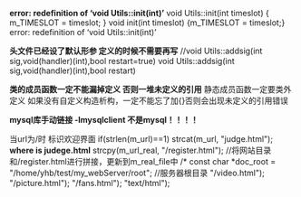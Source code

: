 **error: redefinition of ‘void Utils::init(int)’**
void Utils::init(int timeslot) 
{ 
    m_TIMESLOT = timeslot; 
}
void init(int timeslot) {m_TIMESLOT = timeslot;}
error: redefinition of ‘void Utils::init(int)’

**头文件已经设了默认形参 定义的时候不需要再写**
//void Utils::addsig(int sig,void(handler)(int),bool restart=true)
void Utils::addsig(int sig,void(handler)(int),bool restart)

**类的成员函数一定不能漏掉定义 否则一堆未定义的引用**
静态成员函数一定要类外定义
如果没有自定义构造析构，一定不能忘了加{}否则会出现未定义的引用错误

**mysql库手动链接 -lmysqlclient  不是mysql！！！！**

 当url为/时 标识欢迎界面
    if(strlen(m_url)==1)
        strcat(m_url, "judge.html");
**where is judege.html**
 strcpy(m_url_real, "/register.html");
        //将网站目录和/register.html进行拼接，更新到m_real_file中
        /*
const char *doc_root = "/home/yhb/test/my_webServer/root"; //服务器根目录
"/video.html");
"/picture.html");
"/fans.html");
"text/html");